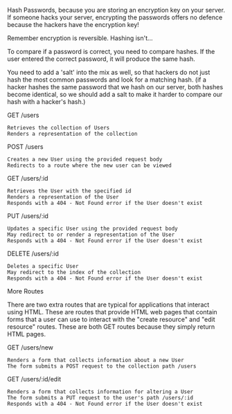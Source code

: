 Hash Passwords, because you are storing an encryption key on your server. If someone hacks your server, encrypting the passwords offers no defence because the hackers have the encryption key!

Remember encryption is reversible. Hashing isn't...

To compare if a password is correct, you need to compare hashes. If the user entered the correct password, it will produce the same hash.

You need to add a 'salt' into the mix as well, so that hackers do not just hash the most common passwords and look for a matching hash. (if a hacker hashes the same password that we hash on our server, both hashes become identical, so we should add a salt to make it harder to compare our hash with a hacker's hash.)

GET /users

    Retrieves the collection of Users
    Renders a representation of the collection

POST /users

    Creates a new User using the provided request body
    Redirects to a route where the new user can be viewed

GET /users/:id

    Retrieves the User with the specified id
    Renders a representation of the User
    Responds with a 404 - Not Found error if the User doesn't exist

PUT /users/:id

    Updates a specific User using the provided request body
    May redirect to or render a representation of the User
    Responds with a 404 - Not Found error if the User doesn't exist

DELETE /users/:id

    Deletes a specific User
    May redirect to the index of the collection
    Responds with a 404 - Not Found error if the User doesn't exist

More Routes

There are two extra routes that are typical for applications that interact using HTML. These are routes that provide HTML web pages that contain forms that a user can use to interact with the "create resource" and "edit resource" routes. These are both GET routes because they simply return HTML pages.

GET /users/new

    Renders a form that collects information about a new User
    The form submits a POST request to the collection path /users

GET /users/:id/edit

    Renders a form that collects information for altering a User
    The form submits a PUT request to the user's path /users/:id
    Responds with a 404 - Not Found error if the User doesn't exist
